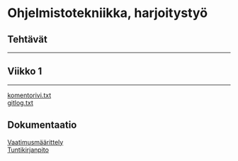 # Ohjelmistotekniikka, harjoitystyö

## Tehtävät
***
## Viikko 1
***
[komentorivi.txt](https://github.com/ulmala/ot-harjoitustyo/blob/master/laskarit/viikko1/komentorvi.txt)  
[gitlog.txt](https://github.com/ulmala/ot-harjoitustyo/blob/master/laskarit/viikko1/gitlog.txt)  

## Dokumentaatio
[Vaatimusmäärittely](https://github.com/ulmala/ot-harjoitustyo/blob/master/dokumentaatio/vaatimusmaarittely.md)  
[Tuntikirjanpito](https://github.com/ulmala/ot-harjoitustyo/blob/master/dokumentaatio/tuntikirjanpito.md)  